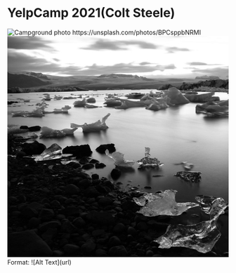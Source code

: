 <h1>YelpCamp 2021(Colt Steele)</h1>
<img src="https://unsplash.com/photos/BPCsppbNRMI" alt="Campground photo">
https://unsplash.com/photos/BPCsppbNRMI
<img src="/public/images/a1.jpg">
Format: ![Alt Text](url)
